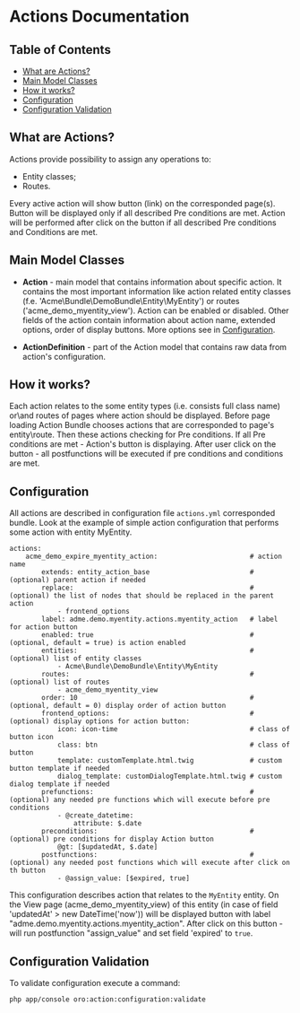 Actions Documentation
=====================

Table of Contents
-----------------
 - [What are Actions?](#what-are-actions)
 - [Main Model Classes](#main-model-classes)
 - [How it works?](#how-it-works)
 - [Configuration](#configuration)
 - [Configuration Validation](#configuration-validation)

What are Actions?
-----------------

Actions provide possibility to assign any operations to:
 - Entity classes;
 - Routes.

Every active action will show button (link) on the corresponded page(s). Button will be displayed only if all described
Pre conditions are met. Action will be performed after click on the button if all described Pre conditions
and Conditions are met.

Main Model Classes
------------------

* **Action** - main model that contains information about specific action. It contains the most important
information like action related entity classes (f.e. 'Acme\Bundle\DemoBundle\Entity\MyEntity')
or routes ('acme_demo_myentity_view'). Action can be enabled or disabled.
Other fields of the action contain information about action name, extended options,
order of display buttons. More options see in [Configuration](#configuration).

* **ActionDefinition** - part of the Action model that contains raw data from action's configuration.

How it works?
-------------

Each action relates to the some entity types (i.e. consists full class name) or\and routes of pages
where action should be displayed. Before page loading Action Bundle chooses actions that
are corresponded to page's entity\route. Then these actions checking for Pre conditions.
If all Pre conditions are met - Action's button is displaying.
After user click on the button - all postfunctions will be executed if pre conditions and conditions are met.

Configuration
-------------

All actions are described in configuration file ``actions.yml`` corresponded bundle.
Look at the example of simple action configuration that performs some action with entity MyEntity.

```
actions:
    acme_demo_expire_myentity_action:                       # action name
        extends: entity_action_base                         # (optional) parent action if needed
        replace:                                            # (optional) the list of nodes that should be replaced in the parent action
            - frontend_options
        label: adme.demo.myentity.actions.myentity_action   # label for action button
        enabled: true                                       # (optional, default = true) is action enabled
        entities:                                           # (optional) list of entity classes
            - Acme\Bundle\DemoBundle\Entity\MyEntity
        routes:                                             # (optional) list of routes
            - acme_demo_myentity_view
        order: 10                                           # (optional, default = 0) display order of action button
        frontend_options:                                   # (optional) display options for action button:
            icon: icon-time                                 # class of button icon
            class: btn                                      # class of button
            template: customTemplate.html.twig              # custom button template if needed
            dialog_template: customDialogTemplate.html.twig # custom dialog template if needed
        prefunctions:                                       # (optional) any needed pre functions which will execute before pre conditions
            - @create_datetime:
                attribute: $.date
        preconditions:                                      # (optional) pre conditions for display Action button
            @gt: [$updatedAt, $.date]
        postfunctions:                                      # (optional) any needed post functions which will execute after click on th button
            - @assign_value: [$expired, true]
```

This configuration describes action that relates to the ``MyEntity`` entity. On the View page (acme_demo_myentity_view)
of this entity (in case of field 'updatedAt' > new DateTime('now')) will be displayed button with label
"adme.demo.myentity.actions.myentity_action". After click on this button - will run postfunction "assign_value" and set
field 'expired' to `true`.

Configuration Validation
------------------------

To validate configuration execute a command:

```
php app/console oro:action:configuration:validate
```
